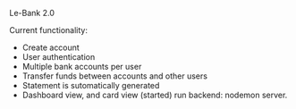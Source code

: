 
Le-Bank 2.0

Current functionality:
  - Create account
  - User authentication
  - Multiple bank accounts per user
  - Transfer funds between accounts and other users
  - Statement is sutomatically generated 
  - Dashboard view, and card view (started)
run backend: nodemon server.

